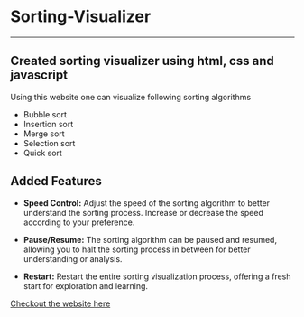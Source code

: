 # Sorting-Visualizer

---

## Created sorting visualizer using html, css and javascript

Using this website one can visualize following sorting algorithms 

* Bubble sort
* Insertion sort
* Merge sort
* Selection sort
* Quick sort

## Added Features

- **Speed Control:** Adjust the speed of the sorting algorithm to better understand the sorting process. Increase or decrease the speed according to your preference.

- **Pause/Resume:** The sorting algorithm can be paused and resumed, allowing you to halt the sorting process in between for better understanding or analysis.

- **Restart:** Restart the entire sorting visualization process, offering a fresh start for exploration and learning.
  
[Checkout the website here](https://shubhamkaundal98.github.io/Sorting-visualizer/)
